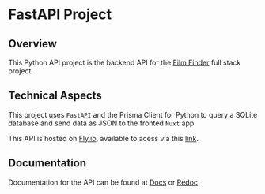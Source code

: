 # FastAPI Project

## Overview

This Python API project is the backend API for the [Film Finder](https://filmfinder.jacksonpeters.dev/) full stack project.

## Technical Aspects

This project uses `FastAPI` and the Prisma Client for Python to query a SQLite database and send data as JSON to the fronted `Nuxt` app.

This API is hosted on [Fly.io](http://fly.io), available to acess via this [link](https://fastapi-movies.fly.dev/).

## Documentation

Documentation for the API can be found at [Docs](https://fast-movies-api.herokuapp.com/docs) or [Redoc](https://fast-movies-api.herokuapp.com/redoc)
